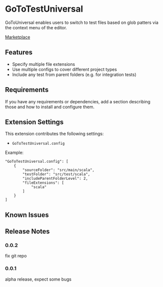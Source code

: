 # GoToTestUniversal

GoToUniversal enables users to switch to test files based on glob patters via the context menu of the editor.

[Marketplace](https://marketplace.visualstudio.com/items?itemName=philippkorn.gototestuniversal)

## Features

* Specify multiple file extensions
* Use multiple configs to cover different project types
* Include any test from parent folders (e.g. for integration tests)

## Requirements

If you have any requirements or dependencies, add a section describing those and how to install and configure them.

## Extension Settings

This extension contributes the following settings:

* `GoToTestUniversal.config`

Example: 
```
"GoToTestUniversal.config": [
    {
        "sourceFolder": "src/main/scala",
        "testFolder": "src/test/scala",
        "includeParentFolderLevel": 2,
        "fileExtensions": [
            "scala"
        ]
    }
]
```

## Known Issues


## Release Notes
### 0.0.2

fix git repo
### 0.0.1

alpha release, expect some bugs


